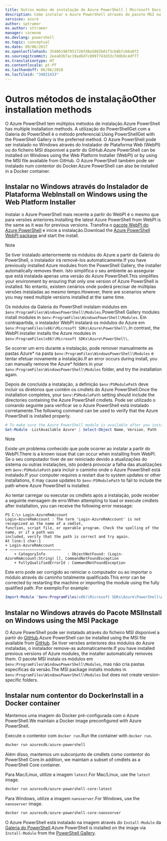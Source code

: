 ```yaml
---
title: Outros modos de instalação do Azure PowerShell | Microsoft Docs
description: Como instalar o Azure PowerShell através do pacote MSI ou do Instalador de Plataforma Web.
services: azure
author: sptramer
ms.author: sttramer
manager: carmonm
ms.devlang: powershell
ms.topic: conceptual
ms.date: 09/06/2017
ms.openlocfilehash: 354061987951728fd8a5802b01f3cb8b7c60a072
ms.sourcegitcommit: 2eea03b7ac19ad6d7c8097743d33c7ddb9c4df77
ms.translationtype: HT
ms.contentlocale: pt-PT
ms.lasthandoff: 06/06/2018
ms.locfileid: "34821433"
---
```

# <a name="other-installation-methods"></a><span data-ttu-id="b7168-103">Outros métodos de instalação</span><span class="sxs-lookup"><span data-stu-id="b7168-103">Other installation methods</span></span>

<span data-ttu-id="b7168-104">O Azure PowerShell tem múltiplos métodos de instalação.</span><span class="sxs-lookup"><span data-stu-id="b7168-104">Azure PowerShell has multiple installation methods.</span></span> <span data-ttu-id="b7168-105">A utilização do PowerShellGet com a Galeria do PowerShell é o método preferencial.</span><span class="sxs-lookup"><span data-stu-id="b7168-105">Using PowerShellGet with the PowerShell Gallery is the preferred method.</span></span> <span data-ttu-id="b7168-106">O Azure PowerShell pode ser instalado no Windows através do Instalador de Plataforma Web (WebPI) ou do ficheiro MSI disponível a partir do GitHub.</span><span class="sxs-lookup"><span data-stu-id="b7168-106">Azure PowerShell can be installed on Windows using the Web Platform Installer (WebPI) or by using the MSI file available from GitHub.</span></span> <span data-ttu-id="b7168-107">O Azure PowerShell também pode ser instalado num contentor do Docker.</span><span class="sxs-lookup"><span data-stu-id="b7168-107">Azure PowerShell can also be installed in a Docker container.</span></span>

## <a name="install-on-windows-using-the-web-platform-installer"></a><span data-ttu-id="b7168-108">Instalar no Windows através do Instalador de Plataforma Web</span><span class="sxs-lookup"><span data-stu-id="b7168-108">Install on Windows using the Web Platform Installer</span></span>

<span data-ttu-id="b7168-109">Instalar o Azure PowerShell mais recente a partir do WebPI é o mesmo que para versões anteriores.</span><span class="sxs-lookup"><span data-stu-id="b7168-109">Installing the latest Azure PowerShell from WebPI is the same as it was for previous versions.</span></span>
<span data-ttu-id="b7168-110">Transfira o [pacote WebPI do Azure PowerShell](http://aka.ms/webpi-azps) e inicie a instalação.</span><span class="sxs-lookup"><span data-stu-id="b7168-110">Download the [Azure PowerShell WebPI package](http://aka.ms/webpi-azps) and start the install.</span></span>

> [!NOTE]
> <span data-ttu-id="b7168-111">Se tiver instalado anteriormente os módulos do Azure a partir da Galeria do PowerShell, o instalador irá removê-los automaticamente.</span><span class="sxs-lookup"><span data-stu-id="b7168-111">If you have previously installed Azure modules from the PowerShell Gallery, the installer automatically removes them.</span></span> <span data-ttu-id="b7168-112">Isto simplifica o seu ambiente ao assegurar que está instalada apenas uma versão do Azure PowerShell.</span><span class="sxs-lookup"><span data-stu-id="b7168-112">This simplifies your environment by ensuring that only one version of Azure PowerShell is installed.</span></span> <span data-ttu-id="b7168-113">No entanto, existem cenários onde poderá precisar de múltiplas versões instaladas ao mesmo tempo.</span><span class="sxs-lookup"><span data-stu-id="b7168-113">However, there are scenarios where you may need multiple versions installed at the same time.</span></span>
>
> <span data-ttu-id="b7168-114">Os módulos da Galeria do PowerShell instalam módulos em `$env:ProgramFiles\WindowsPowerShell\Modules`.</span><span class="sxs-lookup"><span data-stu-id="b7168-114">PowerShell Gallery modules install modules in `$env:ProgramFiles\WindowsPowerShell\Modules`.</span></span> <span data-ttu-id="b7168-115">Em contrapartida, o instalador WebPI instalará os módulos do Azure em `$env:ProgramFiles(x86)\Microsoft SDKs\Azure\PowerShell\`.</span><span class="sxs-lookup"><span data-stu-id="b7168-115">In contrast, the WebPI installer installs the Azure modules in `$env:ProgramFiles(x86)\Microsoft SDKs\Azure\PowerShell\`.</span></span>
>
> <span data-ttu-id="b7168-116">Se ocorrer um erro durante a instalação, pode remover manualmente as pastas Azure\* na pasta `$env:ProgramFiles\WindowsPowerShell\Modules` e tentar efetuar novamente a instalação.</span><span class="sxs-lookup"><span data-stu-id="b7168-116">If an error occurs during install, you can manually remove the Azure\* folders in your `$env:ProgramFiles\WindowsPowerShell\Modules` folder, and try the installation again.</span></span>

<span data-ttu-id="b7168-117">Depois de concluída a instalação, a definição `$env:PSModulePath` deve incluir os diretórios que contêm os cmdlets do Azure PowerShell.</span><span class="sxs-lookup"><span data-stu-id="b7168-117">Once the installation completes, your `$env:PSModulePath` setting should include the directories containing the Azure PowerShell cmdlets.</span></span> <span data-ttu-id="b7168-118">Pode ser utilizado o comando seguinte para verificar se o Azure PowerShell está instalado corretamente.</span><span class="sxs-lookup"><span data-stu-id="b7168-118">The following command can be used to verify that the Azure PowerShell is installed properly.</span></span>

```powershell
# To make sure the Azure PowerShell module is available after you install
Get-Module -ListAvailable Azure* | Select-Object Name, Version, Path
```

> [!NOTE]
> <span data-ttu-id="b7168-119">Existe um problema conhecido que pode ocorrer ao instalar a partir do WebPI.</span><span class="sxs-lookup"><span data-stu-id="b7168-119">There is a known issue that can occur when installing from WebPI.</span></span> <span data-ttu-id="b7168-120">Se o seu computador tiver de ser reiniciado devido a atualizações do sistema ou outras instalações, isto poderá provocar a falha das atualizações em `$env:PSModulePath` para incluir o caminho onde o Azure PowerShell está instalado.</span><span class="sxs-lookup"><span data-stu-id="b7168-120">If your computer requires a restart due to system updates or other installations, it may cause updates to `$env:PSModulePath` to fail to include the path where Azure PowerShell is installed.</span></span>

<span data-ttu-id="b7168-121">Ao tentar carregar ou executar os cmdlets após a instalação, pode receber a seguinte mensagem de erro:</span><span class="sxs-lookup"><span data-stu-id="b7168-121">When attempting to load or execute cmdlets after installation, you can receive the following error message:</span></span>

```
PS C:\> Login-AzureRmAccount
Login-AzureRmAccount : The term 'Login-AzureRmAccount' is not recognized as the name of a cmdlet,
function, script file, or operable program. Check the spelling of the name, or if a path was
included, verify that the path is correct and try again.
At line:1 char:1
+ Login-AzureRmAccount
+ ~~~~~~~~~~~~~~~~~~~~~~~
    + CategoryInfo          : ObjectNotFound: (Login-AzureRmAccount:String) [], CommandNotFoundException
    + FullyQualifiedErrorId : CommandNotFoundException
```

<span data-ttu-id="b7168-122">Este erro pode ser corrigido ao reiniciar o computador ou ao importar o módulo através do caminho totalmente qualificado.</span><span class="sxs-lookup"><span data-stu-id="b7168-122">This error can be corrected by restarting the machine or importing the module using the fully qualified path.</span></span> <span data-ttu-id="b7168-123">Por exemplo:</span><span class="sxs-lookup"><span data-stu-id="b7168-123">For example:</span></span>

```powershell
Import-Module "$env:ProgramFiles(x86)\Microsoft SDKs\Azure\PowerShell\AzureRM.psd1"
```

## <a name="install-on-windows-using-the-msi-package"></a><span data-ttu-id="b7168-124">Instalar no Windows através do Pacote MSI</span><span class="sxs-lookup"><span data-stu-id="b7168-124">Install on Windows using the MSI Package</span></span>

<span data-ttu-id="b7168-125">O Azure PowerShell pode ser instalado através do ficheiro MSI disponível a partir do [GitHub](https://github.com/Azure/azure-powershell/releases/latest).</span><span class="sxs-lookup"><span data-stu-id="b7168-125">Azure PowerShell can be installed using the MSI file available from [GitHub](https://github.com/Azure/azure-powershell/releases/latest).</span></span> <span data-ttu-id="b7168-126">Se tiver versões anteriores dos módulos do Azure instaladas, o instalador remove-as automaticamente.</span><span class="sxs-lookup"><span data-stu-id="b7168-126">If you have installed previous versions of Azure modules, the installer automatically removes them.</span></span> <span data-ttu-id="b7168-127">O pacote MSI instala os módulos em `$env:ProgramFiles\WindowsPowerShell\Modules`, mas não cria pastas específicas da versão.</span><span class="sxs-lookup"><span data-stu-id="b7168-127">The MSI package installs modules in `$env:ProgramFiles\WindowsPowerShell\Modules` but does not create version-specific folders.</span></span>

## <a name="install-in-a-docker-container"></a><span data-ttu-id="b7168-128">Instalar num contentor do Docker</span><span class="sxs-lookup"><span data-stu-id="b7168-128">Install in a Docker container</span></span>

<span data-ttu-id="b7168-129">Mantemos uma imagem do Docker pré-configurada com o Azure PowerShell.</span><span class="sxs-lookup"><span data-stu-id="b7168-129">We maintain a Docker image preconfigured with Azure PowerShell.</span></span>

<span data-ttu-id="b7168-130">Execute o contentor com `docker run`.</span><span class="sxs-lookup"><span data-stu-id="b7168-130">Run the container with `docker run`.</span></span>

```powershell
docker run azuresdk/azure-powershell
```

<span data-ttu-id="b7168-131">Além disso, mantemos um subconjunto de cmdlets como contentor do PowerShell Core.</span><span class="sxs-lookup"><span data-stu-id="b7168-131">In addition, we maintain a subset of cmdlets as a PowerShell Core container.</span></span>

<span data-ttu-id="b7168-132">Para Mac/Linux, utilize a imagem `latest`.</span><span class="sxs-lookup"><span data-stu-id="b7168-132">For Mac/Linux, use the `latest` image.</span></span>

```bash
docker run azuresdk/azure-powershell-core:latest
```

<span data-ttu-id="b7168-133">Para Windows, utilize a imagem `nanoserver`.</span><span class="sxs-lookup"><span data-stu-id="b7168-133">For Windows, use the `nanoserver` image.</span></span>

```powershell
docker run azuresdk/azure-powershell-core:nanoserver
```

<span data-ttu-id="b7168-134">O Azure PowerShell está instalado na imagem através do `Install-Module` da [Galeria do PowerShell](https://www.powershellgallery.com/).</span><span class="sxs-lookup"><span data-stu-id="b7168-134">Azure PowerShell is installed on the image via `Install-Module` from the [PowerShell Gallery](https://www.powershellgallery.com/).</span></span>